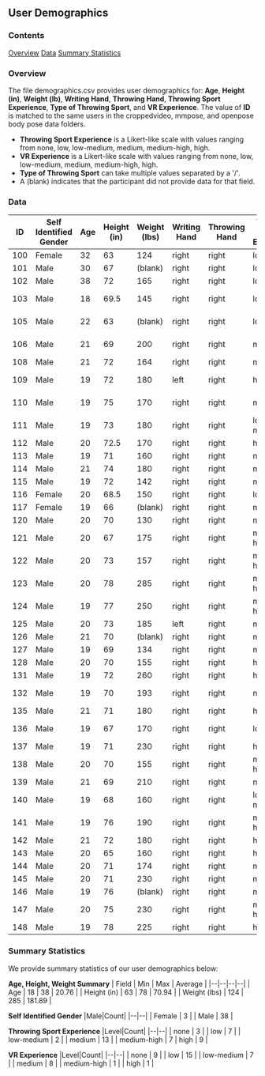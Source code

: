 ## User Demographics

### Contents
[Overview](#overview)
[Data](#data)
[Summary Statistics](#summary-statistics)

### Overview
The file demographics.csv provides user demographics for: **Age**, **Height (in)**, **Weight (lb)**, **Writing Hand**, **Throwing Hand**, **Throwing Sport Experience**, **Type of Throwing Sport**, and **VR Experience**. The value of **ID** is matched to the same users in the croppedvideo, mmpose, and openpose body pose data folders. 

+ **Throwing Sport Experience** is a Likert-like scale with values ranging from none, low, low-medium, medium, medium-high, high.
+ **VR Experience** is a Likert-like scale with values ranging from none, low, low-medium, medium, medium-high, high.
+ **Type of Throwing Sport** can take multiple values separated by a '/'.
+ A (blank) indicates that the participant did not provide data for that field. 

### Data
| ID | Self Identified Gender | Age | Height (in) | Weight (lbs) | Writing Hand | Throwing Hand | Throwing Sport Experience | Type of Throwing Sport | VR Experience |
|--|--|--|--|--|--|--|--|--|--|
| 100 | Female | 32 | 63 | 124 | right | right | low | badminton | medium |
| 101 | Male | 30 | 67 | (blank) | right | right | low | no | low |
| 102 | Male | 38 | 72 | 165 | right | right | low | tennis | medium |
| 103 | Male | 18 | 69.5 | 145 | right | right | low | baseball | low-medium |
| 105 | Male | 22 | 63 | (blank) | right | right | low | football | low-medium |
| 106 | Male | 21 | 69 | 200 | right | right | medium | baseball | medium-high |
| 108 | Male | 21 | 72 | 164 | right | right | medium | baseball | low |
| 109 | Male | 19 | 72 | 180 | left | right | high | baseball/basketball/football | low-medium |
| 110 | Male | 19 | 75 | 170 | right | right | medium | dodgeball | low-medium |
| 111 | Male | 19 | 73 | 180 | right | right | low-medium | basketball/football | low |
| 112 | Male | 20 | 72.5 | 170 | right | right | high | baseball | medium |
| 113 | Male | 19 | 71 | 160 | right | right | none | no | high |
| 114 | Male | 21 | 74 | 180 | right | right | medium | baseball | medium |
| 115 | Male | 19 | 72 | 142 | right | right | medium | basketball | low |
| 116 | Female | 20 | 68.5 | 150 | right | right | low | none | medium |
| 117 | Female | 19 | 66 | (blank) | right | right | medium | basketball | low |
| 120 | Male | 20 | 70 | 130 | right | right | medium | no | medium |
| 121 | Male | 20 | 67 | 175 | right | right | medium-high | baseball/football | low |
| 122 | Male | 20 | 73 | 157 | right | right | medium-high | frisbee/basketball/baseball/football/soccer | medium |
| 123 | Male | 20 | 78 | 285 | right | right | medium-high | basketball | low-medium |
| 124 | Male | 19 | 77 | 250 | right | right | medium-high | basketball | low |
| 125 | Male | 20 | 73 | 185 | left | right | medium | baseball | low |
| 126 | Male | 21 | 70 | (blank) | right | right | medium | no | none |
| 127 | Male | 19 | 69 | 134 | right | right | medium | baseball | low |
| 128 | Male | 20 | 70 | 155 | right | right | high | baseball | none |
| 131 | Male | 19 | 72 | 260 | right | right | high | baseball/dodgeball | none |
| 132 | Male | 19 | 70 | 193 | right | right | none | no | low-medium |
| 135 | Male | 21 | 71 | 180 | right | right | high | football/baseball | none |
| 136 | Male | 19 | 67 | 170 | right | right | low | none | low-medium |
| 137 | Male | 19 | 71 | 230 | right | right | high | baseball | none |
| 138 | Male | 20 | 70 | 155 | right | right | medium-high | baseball/football | low |
| 139 | Male | 21 | 69 | 210 | right | right | none | no | low |
| 140 | Male | 19 | 68 | 160 | right | right | low-medium | no | none |
| 141 | Male | 19 | 76 | 190 | right | right | medium-high | baseball | low |
| 142 | Male | 21 | 72 | 180 | right | right | high | baseball | low |
| 143 | Male | 20 | 65 | 160 | right | right | high | football/bbaseball | low |
| 144 | Male | 20 | 71 | 174 | right | right | medium | baseball | medium |
| 145 | Male | 20 | 71 | 230 | right | right | medium | no | none |
| 146 | Male | 19 | 76 | (blank) | right | right | medium | football/baseball | low |
| 147 | Male | 20 | 75 | 230 | right | right | medium-high | basketball/baseball | none |
| 148 | Male | 19 | 78 | 225 | right | right | high | dodgeball/football/baseball | none |
 

### Summary Statistics
We provide summary statistics of our user demographics below:

**Age, Height, Weight Summary**
| Field |	Min |	Max |	Average |
|--|--|--|--|
| Age	| 18	| 38	| 20.76 |
| Height (in) |	63	| 78	| 70.94 |
| Weight (lbs) | 124	| 285 |	181.89 |

**Self Identified Gender**
|Male|Count|
|--|--|
| Female |	3 |
| Male	| 38 |

**Throwing Sport Experience**
|Level|Count|
|--|--|
| none |	3 |
| low	| 7 |
| low-medium |	2 |
| medium |	13 |
| medium-high |	7
| high |	9 |

**VR Experience**
|Level|Count|
|--|--|
| none	| 9 |
| low	| 15 |
| low-medium |	7 |
| medium |	8 |
| medium-high |	1 |
| high |	1 |


